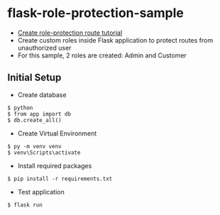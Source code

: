 # flask-role-protection-sample
* [Create role-protection route tutorial](https://www.bryantech.me/software-development/create-flask-routes-with-roles-required-wrapper-and-flask_login/)
* Create custom roles inside Flask application to protect routes from unauthorized user
* For this sample, 2 roles are created: Admin and Customer

## Initial Setup
* Create database
```
$ python
$ from app import db
$ db.create_all()
```

* Create Virtual Environment
```
$ py -m venv venv
$ venv\Scripts\activate
```
* Install required packages

```
$ pip install -r requirements.txt
```

* Test application

```
$ flask run
```